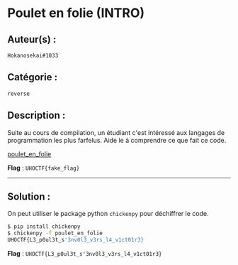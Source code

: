# Poulet en folie (INTRO)

## Auteur(s) :

`Hokanosekai#1033`

## Catégorie : 

`reverse`

## Description :

Suite au cours de compilation, un étudiant c'est intéressé aux langages de programmation les plus farfelus. Aide le à comprendre ce que fait ce code.

[poulet_en_folie](./poulet_en_folie)

**Flag** : `UHOCTF{fake_flag}`

---

## Solution :

On peut utiliser le package python `chickenpy` pour déchiffrer le code.

```sh
$ pip install chickenpy
$ chickenpy -f poulet_en_folie
UHOCTF{L3_p0ul3t_s'3nv0l3_v3rs_l4_v1ct01r3}
```

**Flag** : `UHOCTF{L3_p0ul3t_s'3nv0l3_v3rs_l4_v1ct01r3}`